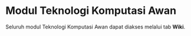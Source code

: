 # Modul Teknologi Komputasi Awan 
Seluruh modul Teknologi Komputasi Awan dapat diakses melalui tab **Wiki**.
